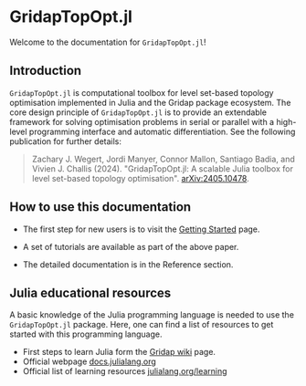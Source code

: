 # GridapTopOpt.jl
Welcome to the documentation for `GridapTopOpt.jl`!

## Introduction
`GridapTopOpt.jl` is computational toolbox for level set-based topology optimisation implemented in Julia and the Gridap package ecosystem. The core design principle of `GridapTopOpt.jl` is to provide an extendable framework for solving optimisation problems in serial or parallel with a high-level programming interface and automatic differentiation. See the following publication for further details:

> Zachary J. Wegert, Jordi Manyer, Connor Mallon, Santiago Badia, and Vivien J. Challis (2024). "GridapTopOpt.jl: A scalable Julia toolbox for level set-based topology optimisation". [arXiv:2405.10478](https://arxiv.org/abs/2405.10478).

## How to use this documentation

* The first step for new users is to visit the [Getting Started](getting-started.md) page.

* A set of tutorials are available as part of the above paper.

* The detailed documentation is in the Reference section.

## Julia educational resources

A basic knowledge of the Julia programming language is needed to use the `GridapTopOpt.jl` package.
Here, one can find a list of resources to get started with this programming language.

* First steps to learn Julia form the [Gridap wiki](https://github.com/gridap/Gridap.jl/wiki/Start-learning-Julia) page.
* Official webpage [docs.julialang.org](https://docs.julialang.org/)
* Official list of learning resources [julialang.org/learning](https://julialang.org/learning/)
